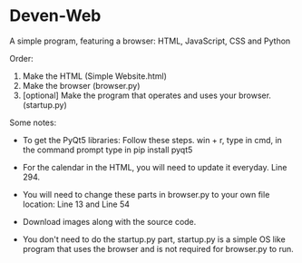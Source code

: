 # Deven-Web
A simple program, featuring a browser: HTML, JavaScript, CSS and Python

Order:

1. Make the HTML (Simple Website.html)
2. Make the browser (browser.py)
3. [optional] Make the program that operates and uses your browser. (startup.py)

Some notes:

- To get the PyQt5 libraries: Follow these steps.
  win + r,
  type in cmd,
  in the command prompt type in pip install pyqt5

- For the calendar in the HTML, you will need to update it everyday. Line 294.

- You will need to change these parts in browser.py to your own file location: Line 13 and Line 54

- Download images along with the source code.
  
- You don't need to do the startup.py part, startup.py is a simple OS like program that uses the browser and is not required for browser.py to run.

